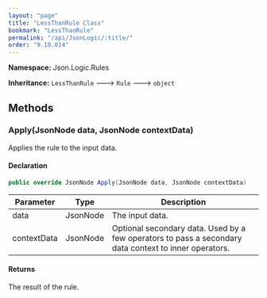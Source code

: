 ```yaml
---
layout: "page"
title: "LessThanRule Class"
bookmark: "LessThanRule"
permalink: "/api/JsonLogic/:title/"
order: "9.10.014"
---
```

**Namespace:** Json.Logic.Rules

**Inheritance:**
`LessThanRule`
 🡒 
`Rule`
 🡒 
`object`


## Methods

### Apply(JsonNode data, JsonNode contextData)

Applies the rule to the input data.

#### Declaration

```c#
public override JsonNode Apply(JsonNode data, JsonNode contextData)
```

| Parameter | Type | Description |
|---|---|---|
| data | JsonNode | The input data. |
| contextData | JsonNode | Optional secondary data.  Used by a few operators to pass a secondary<br>    data context to inner operators. |


#### Returns

The result of the rule.

